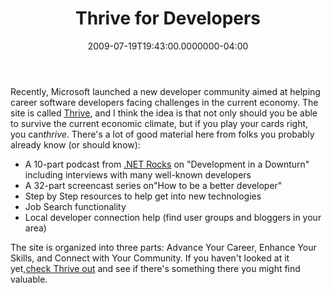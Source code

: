 ﻿---
title: Thrive for Developers
date: "2009-07-19T19:43:00.0000000-04:00"
description: Recently, Microsoft launched a new developer community aimed at
featuredImage: img/thrive-for-developers-featured.png
---

Recently, Microsoft launched a new developer community aimed at helping career software developers facing challenges in the current economy. The site is called [Thrive](http://www.msdnevents.com/thrivedev), and I think the idea is that not only should you be able to survive the current economic climate, but if you play your cards right, you can*thrive*. There's a lot of good material here from folks you probably already know (or should know):

* A 10-part podcast from [.NET Rocks](http://dotnetrocks.com/) on "Development in a Downturn" including interviews with many well-known developers
* A 32-part screencast series on"How to be a better developer"
* Step by Step resources to help get into new technologies
* Job Search functionality
* Local developer connection help (find user groups and bloggers in your area)

The site is organized into three parts: Advance Your Career, Enhance Your Skills, and Connect with Your Community. If you haven't looked at it yet,[check Thrive out](http://www.microsoft.com/click/thrivedev/default.aspx) and see if there's something there you might find valuable.

